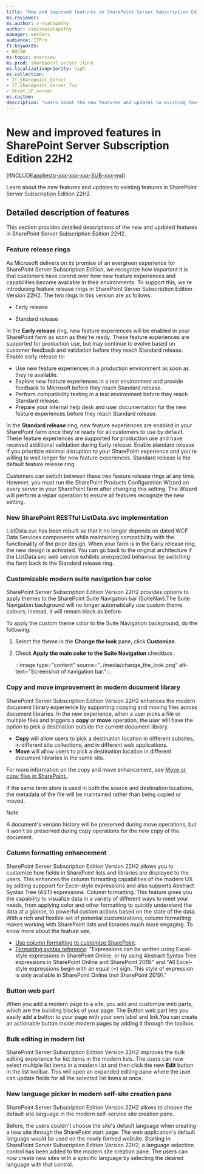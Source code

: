 ```yaml
---
title: "New and improved features in SharePoint Server Subscription Edition 22H2"
ms.reviewer: 
ms.author: v-nsatapathy
author: nimishasatapathy
manager: serdars
audience: ITPro
f1.keywords:
- NOCSH
ms.topic: overview
ms.prod: sharepoint-server-itpro
ms.localizationpriority: high
ms.collection:
- IT_Sharepoint_Server
- IT_Sharepoint_Server_Top
- Strat_SP_server
ms.custom: 
description: "Learn about the new features and updates to existing features in SharePoint Server Subscription Edition 22H2."
---
```


# New and improved features in SharePoint Server Subscription Edition 22H2

[!INCLUDE[appliesto-xxx-xxx-xxx-SUB-xxx-md](../includes/appliesto-xxx-xxx-xxx-SUB-xxx-md.md)]

Learn about the new features and updates to existing features in SharePoint Server Subscription Edition 22H2.

## Detailed description of features

This section provides detailed descriptions of the new and updated features in SharePoint Server Subscription Edition 22H2.

### Feature release rings

As Microsoft delivers on its promise of an evergreen experience for SharePoint Server Subscription Edition, we recognize how important it is that customers have control over how new feature experiences and capabilities become available in their environments. To support this, we're introducing feature release rings in SharePoint Server Subscription Edition Version 22H2. 
The two rings in this version are as follows: 

- Early release

- Standard release

In the **Early release** ring, new feature experiences will be enabled in your SharePoint farm as soon as they're ready. These feature experiences are supported for production use, but may continue to evolve based on customer feedback and validation before they reach Standard release. Enable early release to:

- Use new feature experiences in a production environment as soon as they're available.
- Explore new feature experiences in a test environment and provide feedback to Microsoft before they reach Standard release.
- Perform compatibility testing in a test environment before they reach Standard release.
- Prepare your internal help desk and user documentation for the new feature experiences before they reach Standard release.

In the **Standard release** ring, new feature experiences are enabled in your SharePoint farm once they're ready for all customers to use by default. These feature experiences are supported for production use and have received additional validation during Early release. Enable standard release if you prioritize minimal disruption to your SharePoint experience and you're willing to wait longer for new feature experiences. Standard release is the default feature release ring.

Customers can switch between these two feature release rings at any time. However, you must run the SharePoint Products Configuration Wizard on every server in your SharePoint farm after changing this setting. The Wizard will perform a repair operation to ensure all features recognize the new setting.

### New SharePoint RESTful ListData.svc implementation

ListData.svc has been rebuilt so that it no longer depends on dated WCF Data Services components while maintaining compatibility with the functionality of the prior design. When your farm is in the Early release ring, the new design is activated. You can go back to the original architecture if the ListData.svc web service exhibits unexpected behaviour by switching the farm back to the Standard release ring.

### Customizable modern suite navigation bar color

SharePoint Server Subscription Edition Version 22H2 provides options to apply themes to the SharePoint Suite Navigation bar (SuiteNav).The Suite Navigation background will no longer automatically use custom theme colours; instead, it will remain black as before. 

To apply the custom theme color to the Suite Navigation background, do the following: 

1. Select the theme in the **Change the look** pane, click **Customize**.
2. Check **Apply the main color to the Suite Navigation** checkbox.

    :::image type="content" source="../media/change_the_look.png" alt-text="Screenshot of navigation bar.":::

### Copy and move improvement in modern document library

SharePoint Server Subscription Edition Version 22H2 enhances the modern document library experience by supporting copying and moving files across document libraries. In the new experience, when a user picks a file or multiple files and triggers a **copy** or **move** operation, the user will have the option to pick a destination outside the current document library. 
- **Copy** will allow users to pick a destination location in different subsites, in different site collections, and in different web applications. 
- **Move** will allow users to pick a destination location in different document libraries in the same site.

For more information on the copy and move enhancement, see [Move or copy files in SharePoint.](https://support.microsoft.com/en-us/office/move-or-copy-files-in-sharepoint-00e2f483-4df3-46be-a861-1f5f0c1a87bc). 

If the same term store is used in both the source and destination locations, the metadata of the file will be maintained rather than being copied or moved.

> [!NOTE]
> A document's version history will be preserved during move operations, but it won't be preserved during copy operations for the new copy of the document. 

### Column formatting enhancement

SharePoint Server Subscription Edition Version 22H2 allows you to customize how fields in SharePoint lists and libraries are displayed to the users. This enhances the column formatting capabilities of the modern UX by adding suppport for Excel-style expressions and also supports Abstract Syntax Tree (AST) expressions. Column formatting. This feature gives you the capability to visualize data in a variety of different ways to meet your needs, from applying color and other formatting to quickly understand the data at a glance, to powerful custom actions based on the state of the data. With a rich and flexible set of potential customizations, column formatting makes working with SharePoint lists and libraries much more engaging. To know more about the feature see, 

- [Use column formatting to customize SharePoint](/sharepoint/dev/declarative-customization/column-formatting).
- [Formatting syntax reference](/sharepoint/dev/declarative-customization/formatting-syntax-reference): "Expressions can be written using Excel-style expressions in SharePoint Online, or by using Abstract Syntax Tree expressions in SharePoint Online and SharePoint 2019." and "All Excel-style expressions begin with an equal (=) sign. This style of expression is only available in SharePoint Online (not SharePoint 2019)."  

### Button web part

When you add a modern page to a site, you add and customize web parts, which are the building blocks of your page. The Button web part lets you easily add a button to your page with your own label and link.You can create an actionable button inside modern pages by adding it through the toolbox. 

### Bulk editing in modern list

SharePoint Server Subscription Edition Version 22H2 improves the bulk editing experience for list items in the modern lists. The users can now select multiple list items in a modern list and then click the new **Edit** button in the list toolbar. This will open an expanded editing pane where the user can update fields for all the selected list items at once.

### New language picker in modern self-site creation pane

SharePoint Server Subscription Edition Version 22H2 allows to choose the default site language in the modern self-service site creation pane.

Before, the users couldn't choose the site's default language when creating a new site through the SharePoint start page. The web application's default language would be used on the newly formed website. Starting in SharePoint Server Subscription Edition Version 22H2, a language selection control has been added to the modern site creation pane. The users can now create new sites with a specific language by selecting the desired language with that control.


